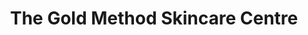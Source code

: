 ---
title: "The Gold Method Skincare Centre"
url: /st-johns/the-gold-method-skincare-centre/
shop: beauty
---